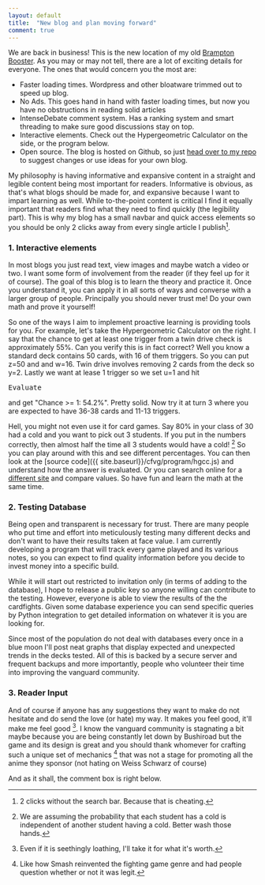 ```yaml
---
layout: default
title:  "New blog and plan moving forward"
comment: true
---
```


We are back in business! This is the new location of my old [Brampton Booster](http://bramptonbooster.wordpress.com/). As you may or may not tell, there are a lot of exciting details for everyone. The ones that would concern you the most are:

- Faster loading times. Wordpress and other bloatware trimmed out to speed up blog. 
- No Ads. This goes hand in hand with faster loading times, but now you have no obstructions in reading solid articles
- IntenseDebate comment system. Has a ranking system and smart threading to make sure good discussions stay on top.
- Interactive elements. Check out the Hypergeometric Calculator on the side, or the program below.
- Open source. The blog is hosted on Github, so just [head over to my repo](http://github.com/nanosmasher/nanosmasher.github.io) to suggest changes or use ideas for your own blog.

My philosophy is having informative and expansive content in a straight and legible content being most important for readers. Informative is obvious, as that's what blogs should be made for, and expansive because I want to impart learning as well. While to-the-point content is critical I find it equally important that readers find what they need to find quickly (the legibility part). This is why my blog has a small navbar and quick access elements so you should be only 2 clicks away from every single article I publish[^1].

<!-- more -->

[^1]: 2 clicks without the search bar. Because that is cheating.

###  1. Interactive elements

In most blogs you just read text, view images and maybe watch a video or two. I want some form of involvement from the reader (if they feel up for it of course). The goal of this blog is to learn the theory and practice it. Once you understand it, you can apply it in all sorts of ways and converse with a larger group of people. Principally you should never trust me! Do your own math and prove it yourself!

So one of the ways I aim to implement proactive learning is providing tools for you. For example, let's take the Hypergeometric Calculator on the right. I say that the chance to get at least one trigger from a twin drive check is approximately 55%. Can you verify this is in fact correct? Well you know a standard deck contains 50 cards, with 16 of them triggers. So you can put z=50 and and w=16. Twin drive involves removing 2 cards from the deck so y=2. Lastly we want at lease 1 trigger so we set u=1 and hit <pre>Evaluate</pre> and get "Chance >= 1: 54.2%". Pretty solid. Now try it at turn 3 where you are expected to have 36-38 cards and 11-13 triggers.

Hell, you might not even use it for card games. Say 80% in your class of 30 had a cold and you want to pick out 3 students. If you put in the numbers correctly, then almost half the time all 3 students would have a cold! [^2] So you can play around with this and see different percentages. You can then look at the [source code]({{ site.baseurl}}/cfvg/program/hgcc.js) and understand how the answer is evaluated. Or you can search online for a [different site](http://stattrek.com/online-calculator/hypergeometric.aspx) and compare values. So have fun and learn the math at the same time.

[^2]: We are assuming the probability that each student has a cold is independent of another student having a cold. Better wash those hands.

###  2. Testing Database

Being open and transparent is necessary for trust. There are many people who put time and effort into meticulously testing many different decks and don't want to have their results taken at face value. I am currently developing a program that will track every game played and its various notes, so you can expect to find quality information before you decide to invest money into a specific build.

While it will start out restricted to invitation only (in terms of adding to the database), I hope to release a public key so anyone willing can contribute to the testing. However, everyone is able to view the results of the the cardfights. Given some database experience you can send specific queries by Python integration to get detailed information on whatever it is you are looking for.

Since most of the population do not deal with databases every once in a blue moon I'll post neat graphs that display expected and unexpected trends in the decks tested. All of this is backed by a secure server and frequent backups and more importantly, people who volunteer their time into improving the vanguard community. 

###  3. Reader Input

And of course if anyone has any suggestions they want to make do not hesitate and do send the love (or hate) my way. It makes you feel good, it'll make me feel good [^3]. I know the vanguard community is stagnating a bit maybe because you are being constantly let down by Bushiroad but the game and its design is great and you should thank whomever for crafting such a unique set of mechanics [^4] that was not a stage for promoting all the anime they sponsor (not hating on Weiss Schwarz of course)

And as it shall, the comment box is right below.<i class="fa fa-stop"></i>

[^3]: Even if it is seethingly loathing, I'll take it for what it's worth.
[^4]: Like how Smash reinvented the fighting game genre and had people question whether or not it was legit.